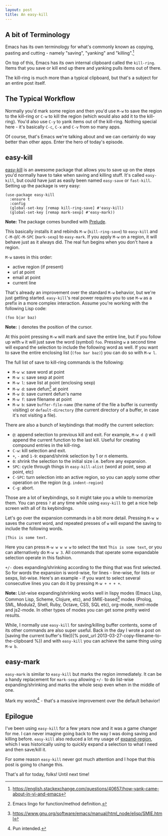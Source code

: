 ```yaml
---
layout: post
title: An easy-kill
---
```


## A bit of Terminology

Emacs has its own terminology for what's commonly known as copying,
pasting and cutting - namely "saving", "yanking" and "killing".[^1]

On top of this, Emacs has its own internal clipboard called the `kill-ring`.
Items that you save or kill end up there and yanking pulls items
out of there.

The kill-ring is much more than a typical clipboard, but that's a
subject for an entire post itself.

<!--more-->

## The Typical Workflow

Normally you'd mark some region and then you'd use `M-w` to save the
region to the kill-ring or `C-w` to kill the region (which would also
add it to the kill-ring). You'd also use `C-y` to yank items out of
the kill-ring. Nothing special here - it's basically `C-c`, `C-x` and
`C-v` from so many apps.

Of course, that's Emacs we're talking about and we can certainly do way better
than other apps. Enter the hero of today's episode.

## easy-kill

[easy-kill](https://github.com/leoliu/easy-kill) is an awesome package
that allows you to save up on the steps you'd normally have to take
when saving and killing stuff. It's called `easy-kill`, but could have
just as easily been named `easy-save` or `fast-kill`. Setting up the
package is very easy:

``` emacs-lisp
(use-package easy-kill
  :ensure t
  :config
  (global-set-key [remap kill-ring-save] #'easy-kill)
  (global-set-key [remap mark-sexp] #'easy-mark))
```

**Note:** The package comes bundled with [Prelude](https://github.com/bbatsov/prelude).

This basically installs it and rebinds `M-w` (`kill-ring-save`) to
`easy-kill` and `C-M-@`/`C-M-SPC` (`mark-sexp`) to `easy-mark`. If you
apply `M-w` on a region, it will behave just as it always did. The
real fun begins when you don't have a region.

`M-w` saves in this order:

* active region (if present)
* url at point
* email at point
* current line

That's already an improvement over the standard `M-w` behavior, but we're just getting
started. `easy-kill`'s real power requires you to use `M-w` as a prefix in a more complex
interaction. Assume you're working with the following Lisp code:

``` emacs-lisp
(foo b|ar baz)
```

**Note:** `|` denotes the position of the cursor.

At this point pressing `M-w` will mark and save the entire line, but
if you follow up with `w` it will just save the word (symbol)
`foo`. Pressing `w` a second time will expand the selection to include
the following word as well. If you want to save the entire enclosing
list (`(foo bar baz)`) you can do so with `M-w l`.

The full list of save to kill-ring commands is the following:

* `M-w w`: save word at point
* `M-w s`: save sexp at point
* `M-w l`: save list at point (enclosing sexp)
* `M-w d`: save defun[^2] at point
* `M-w D`: save current defun's name
* `M-w f`: save filename at point
* `M-w b`: save `buffer-file-name` (the name of the file a buffer is
  currently visiting) or `default-directory` (the current directory of
  a buffer, in case it's not visiting a file).

There are also a bunch of keybindings that modify the current selection:

* `@`: append selection to previous kill and exit. For example, `M-w d @` will append the current function to the last kill. Useful for creating compound entries in the kill-ring.
* `C-w`: kill selection and exit.
* `+`, `-` and `1-9`: expand/shrink selection by 1 or n elements.
* `0`: shrink the selection to the initial size i.e. before any expansion.
* `SPC`: cycle through things in `easy-kill-alist` (word at point, sexp at point, etc)
* `C-SPC`: turn selection into an active region, so you can apply some other operation on the region (e.g. `indent-region`)
* `C-g`: abort.

Those are a lot of keybindings, so it might take you a while to
memorize them. You can press `?` at any time while using `easy-kill`
to get a nice help screen with all of its keybindings.

Let's go over the expansion commands in a bit more detail.
Pressing `M-w w` saves the current word, and repeated presses of `w` will expand the saving to
include the following words.

```
|This is some text.
```

Here you can press `M-w w w w w` to select the text `This is some text`,
or you can alternatively do `M-w w 3`. All commands that operate some
expandable selection operate in this fashion.

`+/-` does expanding/shrinking according to the thing that was first
selected. So for words the expansion is word-wise, for lines -
line-wise, for lists or sexps, list-wise. Here's an example - if you want to select
several consecutive lines you can do it by pressing `M-w + + + +`.

**Note:** List-wise expanding/shrinking works well in lispy modes
(Emacs Lisp, Common Lisp, Scheme, Clojure, etc), and SMIE-based[^3]
modes (Prolog, SML, Modula2, Shell, Ruby, Octave, CSS, SQL etc),
org-mode, nxml-mode and js2-mode. In other types of modes you can get
some pretty weird results.

While, I normally use `easy-kill` for saving/killing buffer contents,
some of its other commands are also super useful. Back in the day I
wrote a post on [saving the current buffer's file]({% post_url
2013-03-27-copy-filename-to-the-clipboard %}) and with `easy-kill` you
can achieve the same thing using `M-w b`.

## easy-mark

`easy-mark` is similar to `easy-kill` but marks the region immediately. It
can be a handy replacement for `mark-sexp` allowing `+/-` to do list-wise
expanding/shrinking and marks the whole sexp even when in the middle
of one.

Mark my words[^4] - that's a massive improvement over the default
behavior!

## Epilogue

I've been using `easy-kill` for a few years now and it was a game
changer for me. I can never imagine going back to the way I was doing
saving and killing before. `easy-kill` also reduced a lot my usage of
[expand-region](https://github.com/magnars/expand-region.el), which I
was historically using to quickly expand a selection to what I need
and then save/kill it.

For some reason `easy-kill` never got much attention and I hope
that this post is going to change this.

That's all for today, folks! Until next time!

[^1]: <https://english.stackexchange.com/questions/40657/how-yank-came-about-in-vi-and-emacs>
[^2]: Emacs lingo for function/method definition.
[^3]: <https://www.gnu.org/software/emacs/manual/html_node/elisp/SMIE.html>
[^4]: Pun intended.
